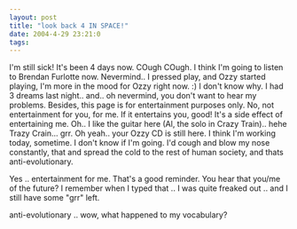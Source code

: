 ```yaml
---
layout: post
title: "look back 4 IN SPACE!"
date: 2004-4-29 23:21:0
tags: 
---
```


>
I'm still sick! It's been 4 days now. COugh COugh. I think I'm going to listen to Brendan Furlotte now. Nevermind.. I pressed play, and Ozzy started playing, I'm more in the mood for Ozzy right now. :) I don't know why. I had 3 dreams last night.. and.. oh nevermind, you don't want to hear my problems. Besides, this page is for entertainment purposes only. No, not entertainment for you, for me. If it entertains you, good! It's a side effect of entertaining me. Oh.. I like the guitar here (Al, the solo in Crazy Train).. hehe Trazy Crain... grr. Oh yeah.. your Ozzy CD is still here. I think I'm working today, sometime. I don't know if I'm going. I'd cough and blow my nose constantly, that and spread the cold to the rest of human society, and thats anti-evolutionary.




Yes .. entertainment for me. That's a good reminder. You hear that you/me of the future? I remember when I typed that .. I was quite freaked out .. and I still have some "grr" left.

anti-evolutionary .. wow, what happened to my vocabulary?

